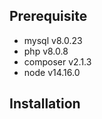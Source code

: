## Prerequisite

-   mysql v8.0.23
-   php v8.0.8
-   composer v2.1.3
-   node v14.16.0

## Installation
